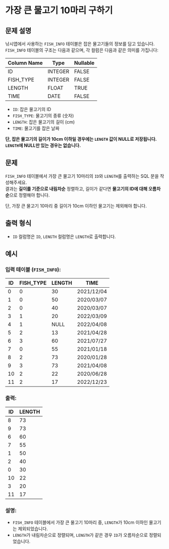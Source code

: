 # 가장 큰 물고기 10마리 구하기

## 문제 설명

낚시앱에서 사용하는 `FISH_INFO` 테이블은 잡은 물고기들의 정보를 담고 있습니다. `FISH_INFO` 테이블의 구조는 다음과 같으며, 각 컬럼은 다음과 같은 의미를 가집니다:

| Column Name | Type    | Nullable |
|-------------|---------|----------|
| ID          | INTEGER | FALSE    |
| FISH_TYPE   | INTEGER | FALSE    |
| LENGTH      | FLOAT   | TRUE     |
| TIME        | DATE    | FALSE    |

- `ID`: 잡은 물고기의 ID
- `FISH_TYPE`: 물고기의 종류 (숫자)
- `LENGTH`: 잡은 물고기의 길이 (cm)
- `TIME`: 물고기를 잡은 날짜

**단, 잡은 물고기의 길이가 10cm 이하일 경우에는 `LENGTH` 값이 NULL로 저장됩니다.**  
**`LENGTH`에 NULL만 있는 경우는 없습니다.**

## 문제

`FISH_INFO` 테이블에서 가장 큰 물고기 10마리의 `ID`와 `LENGTH`를 출력하는 SQL 문을 작성해주세요.  
결과는 **길이를 기준으로 내림차순** 정렬하고, 길이가 같다면 **물고기의 ID에 대해 오름차순**으로 정렬해야 합니다.

단, 가장 큰 물고기 10마리 중 길이가 10cm 이하인 물고기는 제외해야 합니다.

## 출력 형식

- `ID` 컬럼명은 `ID`, `LENGTH` 컬럼명은 `LENGTH`로 출력합니다.

## 예시

### 입력 테이블 (`FISH_INFO`):

| ID  | FISH_TYPE | LENGTH | TIME        |
|-----|-----------|--------|-------------|
| 0   | 0         | 30     | 2021/12/04  |
| 1   | 0         | 50     | 2020/03/07  |
| 2   | 0         | 40     | 2020/03/07  |
| 3   | 1         | 20     | 2022/03/09  |
| 4   | 1         | NULL   | 2022/04/08  |
| 5   | 2         | 13     | 2021/04/28  |
| 6   | 3         | 60     | 2021/07/27  |
| 7   | 0         | 55     | 2021/01/18  |
| 8   | 2         | 73     | 2020/01/28  |
| 9   | 3         | 73     | 2021/04/08  |
| 10  | 2         | 22     | 2020/06/28  |
| 11  | 2         | 17     | 2022/12/23  |

### 출력:

| ID  | LENGTH |
|-----|--------|
| 8   | 73     |
| 9   | 73     |
| 6   | 60     |
| 7   | 55     |
| 1   | 50     |
| 2   | 40     |
| 0   | 30     |
| 10  | 22     |
| 3   | 20     |
| 11  | 17     |

### 설명:

- `FISH_INFO` 테이블에서 가장 큰 물고기 10마리 중, `LENGTH`가 10cm 이하인 물고기는 제외되었습니다.
- `LENGTH`가 내림차순으로 정렬되며, `LENGTH`가 같은 경우 `ID`가 오름차순으로 정렬되었습니다.
